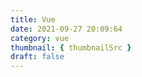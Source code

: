 ```yaml
---
title: Vue
date: 2021-09-27 20:09:64
category: vue
thumbnail: { thumbnailSrc }
draft: false
---
```


